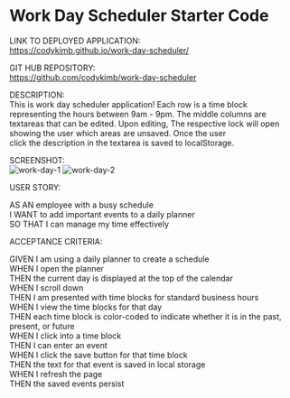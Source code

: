 # Work Day Scheduler Starter Code
LINK TO DEPLOYED APPLICATION:  
https://codykimb.github.io/work-day-scheduler/

GIT HUB REPOSITORY:  
https://github.com/codykimb/work-day-scheduler
  
    
DESCRIPTION:  
This is work day scheduler application! Each row is a time block  
representing the hours between 9am - 9pm. The middle columns are  
textareas that can be edited. Upon editing, The respective lock  will open showing the user which areas are unsaved. Once the user  
click the description in the textarea is saved to localStorage.  
  
SCREENSHOT:  
![work-day-1](https://user-images.githubusercontent.com/72325495/104110209-10313180-529b-11eb-968b-48a1be95f8a6.png)
![work-day-2](https://user-images.githubusercontent.com/72325495/104110214-132c2200-529b-11eb-85a5-933d8efaa7ea.png)
  
USER STORY:  
  
AS AN employee with a busy schedule  
I WANT to add important events to a daily planner  
SO THAT I can manage my time effectively  
  
ACCEPTANCE CRITERIA:
  
GIVEN I am using a daily planner to create a schedule  
WHEN I open the planner  
THEN the current day is displayed at the top of the calendar  
WHEN I scroll down  
THEN I am presented with time blocks for standard business hours  
WHEN I view the time blocks for that day  
THEN each time block is color-coded to indicate whether it is in the past, present, or future  
WHEN I click into a time block  
THEN I can enter an event  
WHEN I click the save button for that time block  
THEN the text for that event is saved in local storage  
WHEN I refresh the page  
THEN the saved events persist  
